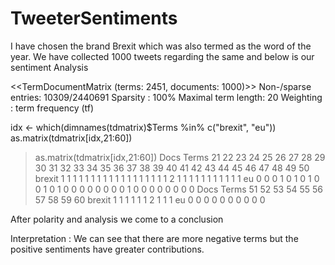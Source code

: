 # TweeterSentiments
I have chosen the brand Brexit which was also termed as the word of the year. We have collected 1000 tweets regarding the same and below is our sentiment Analysis

<<TermDocumentMatrix (terms: 2451, documents: 1000)>>
Non-/sparse entries: 10309/2440691
Sparsity           : 100%
Maximal term length: 20
Weighting          : term frequency (tf)

idx <- which(dimnames(tdmatrix)$Terms %in% c("brexit", "eu"))
as.matrix(tdmatrix[idx,21:60])
> as.matrix(tdmatrix[idx,21:60])
        Docs
Terms    21 22 23 24 25 26 27 28 29 30 31 32 33 34 35 36 37 38 39 40 41 42 43 44 45 46 47 48 49 50
  brexit  1  1  1  1  1  1  1  1  1  1  1  1  1  1  1  1  1  1  2  1  1  1  1  1  1  1  1  1  1  1
  eu      0  0  0  1  0  1  0  1  0  0  1  0  1  0  0  0  0  0  0  0  0  1  0  0  0  0  0  0  0  0
        Docs
Terms    51 52 53 54 55 56 57 58 59 60
  brexit  1  1  1  1  1  1  2  1  1  1
  eu      0  0  0  0  0  0  0  0  0  0

After polarity and analysis we come to a conclusion
 

Interpretation : We can see that there are more negative terms but the positive sentiments have greater contributions.
